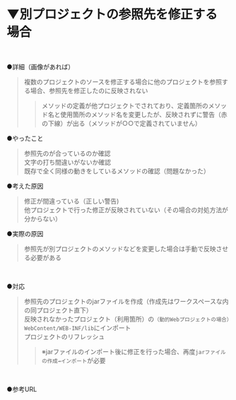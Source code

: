 # ▼別プロジェクトの参照先を修正する場合<br>
<br>

●詳細（画像があれば）<br>
>複数のプロジェクトのソースを修正する場合に他のプロジェクトを参照する場合、参照先を修正したのに反映されない<br>
>>メソッドの定義が他プロジェクトでされており、定義箇所のメソッド名と使用箇所のメソッド名を変更したが、反映されずに警告（赤の下線）が出る（メソッドが○○で定義されていません）<br>

●やったこと<br>
>参照先のが合っているのか確認<br>
>文字の打ち間違いがないか確認<br>
>既存で全く同様の動きをしているメソッドの確認（問題なかった）<br>

●考えた原因<br>
>修正が間違っている（正しい警告)<br>
>他プロジェクトで行った修正が反映されていない（その場合の対処方法が分からない）<br>

●実際の原因<br>
>参照先が別プロジェクトのメソッドなどを変更した場合は手動で反映させる必要がある<br>
<br>

●対応<br>
>参照先のプロジェクトのjarファイルを作成（作成先はワークスペースな内の同プロジェクト直下）<br>
>反映されなかったプロジェクト（利用箇所）の`（動的Webプロジェクトの場合）WebContent/WEB-INF/lib`にインポート<br>
>プロジェクトのリフレッシュ<br>
>>※jarファイルのインポート後に修正を行った場合、再度`jarファイルの作成→インポート`が必要<br>
<br>

●参考URL<br>
<br>
<br>
